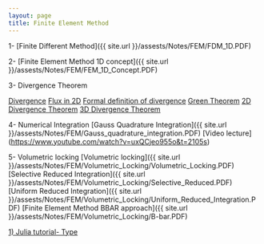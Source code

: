 ```yaml
---
layout: page
title: Finite Element Method 
---
```


1- [Finite Different Method]({{ site.url }}/assests/Notes/FEM/FDM_1D.PDF)

2- [Finite Element Method 1D concept]({{ site.url }}/assests/Notes/FEM/FEM_1D_Concept.PDF)


3- Divergence Theorem

[Divergence](https://www.khanacademy.org/math/multivariable-calculus/multivariable-derivatives/divergence-and-curl-articles/a/divergence)
[Flux in 2D](https://www.khanacademy.org/math/multivariable-calculus/integrating-multivariable-functions/line-integrals-in-vector-fields-articles/a/flux-in-two-dimensions)
[Formal definition of divergence](https://www.khanacademy.org/math/multivariable-calculus/greens-theorem-and-stokes-theorem/formal-definitions-of-divergence-and-curl/a/formal-definition-of-divergence-in-two-dimensions)
[Green Theorem](https://www.khanacademy.org/math/multivariable-calculus/greens-theorem-and-stokes-theorem/greens-theorem-articles/a/greens-theorem)
[2D Divergence Theorem](https://www.khanacademy.org/math/multivariable-calculus/greens-theorem-and-stokes-theorem/divergence-theorem-articles/a/2d-divergence-theorem)
[3D Divergence Theorem](https://www.khanacademy.org/math/multivariable-calculus/greens-theorem-and-stokes-theorem/divergence-theorem-articles/a/3d-divergence-theorem)

4- Numerical Integration
[Gauss Quadrature Integration]({{ site.url }}/assests/Notes/FEM/Gauss_quadrature_integration.PDF)
[Video lecture] (https://www.youtube.com/watch?v=uxQCjeo955o&t=2105s)

5- Volumetric locking
[Volumetric locking]({{ site.url }}/assests/Notes/FEM/Volumetric_Locking/Volumetric_Locking.PDF)
[Selective Reduced Integration]({{ site.url }}/assests/Notes/FEM/Volumetric_Locking/Selective_Reduced.PDF)
[Uniform Reduced Integration]({{ site.url }}/assests/Notes/FEM/Volumetric_Locking/Uniform_Reduced_Integration.PDF)
[Finite Element Method BBAR approach]({{ site.url }}/assests/Notes/FEM/Volumetric_Locking/B-bar.PDF)


[1) Julia tutorial- Type](https://github.com/quangvunp/geomechanics/blob/master/assests/Julia_TYPE.ipynb)



